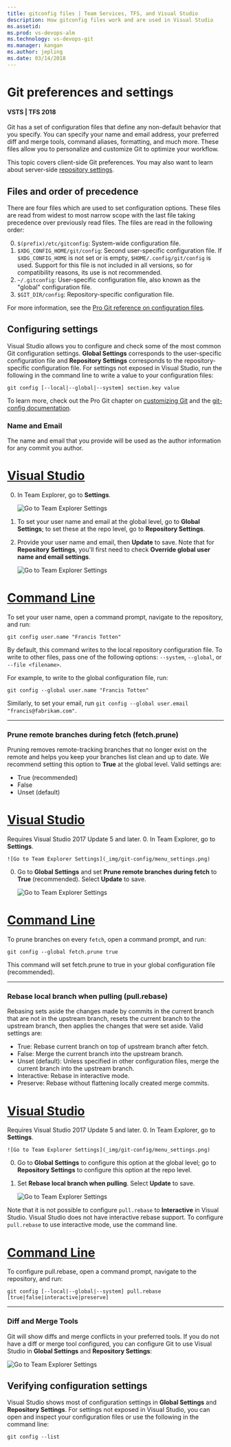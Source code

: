 ```yaml
---
title: gitconfig files | Team Services, TFS, and Visual Studio
description: How gitconfig files work and are used in Visual Studio
ms.assetid:
ms.prod: vs-devops-alm
ms.technology: vs-devops-git
ms.manager: kangan
ms.author: jepling
ms.date: 03/14/2018
---
```

[//]: # (monikerRange: '>= tfs-2018')

# Git preferences and settings
#### VSTS | TFS 2018

Git has a set of configuration files that define any non-default behavior that you specify.
You can specify your name and email address, your preferred diff and merge tools, command aliases, formatting, and much more. 
These files allow you to personalize and customize Git to optimize your workflow.

This topic covers client-side Git preferences.
You may also want to learn about server-side [repository settings](repository-settings.md).

## Files and order of precedence

There are four files which are used to set configuration options. These files are read from widest to most narrow scope with the last file taking precedence over previously read files. 
The files are read in the following order:

0. `$(prefix)/etc/gitconfig`: System-wide configuration file.
0. `$XDG_CONFIG_HOME/git/config`: Second user-specific configuration file. If `$XDG_CONFIG_HOME` is not set or is empty, `$HOME/.config/git/config` is used. Support for this file is not included in all versions, so for compatibility reasons, its use is not recommended.
0. `~/.gitconfig`: User-specific configuration file, also known as the "global" configuration file.
0. `$GIT_DIR/config`: Repository-specific configuration file.

For more information, see the [Pro Git reference on configuration files](https://git-scm.com/docs/git-config#FILES).

## Configuring settings

Visual Studio allows you to configure and check some of the most common Git configuration settings.
**Global Settings** corresponds to the user-specific configuration file and **Repository Settings** corresponds to the repository-specific configuration file.
For settings not exposed in Visual Studio, run the following in the command line to write a value to your configuration files:

```
git config [--local|--global|--system] section.key value
```

To learn more, check out the Pro Git chapter on [customizing Git](https://git-scm.com/book/en/v2/Customizing-Git-Git-Configuration) and the [git-config documentation](https://git-scm.com/docs/git-config).

### Name and Email
The name and email that you provide will be used as the author information for any commit you author.

# [Visual Studio](#tab/visual-studio)
0. In Team Explorer, go to **Settings**.

	![Go to Team Explorer Settings](_img/git-config/menu_settings.png)

0. To set your user name and email at the global level, go to **Global Settings**; to set these at the repo level, go to **Repository Settings**.

0. Provide your user name and email, then **Update** to save. Note that for **Repository Settings**, you'll first need to check **Override global user name and email settings**.

	![Go to Team Explorer Settings](_img/git-config/global_settings_username_email.png)

# [Command Line](#tab/command-line)
To set your user name, open a command prompt, navigate to the repository, and run:
```
git config user.name "Francis Totten"
```

By default, this command writes to the local repository configuration file. To write to other files, pass one of the following options: `--system`, `--global`, or `--file <filename>`.

For example, to write to the global configuration file, run:
```
git config --global user.name "Francis Totten"
```

Similarly, to set your email, run `git config --global user.email "francis@fabrikam.com"`.

---

### Prune remote branches during fetch (fetch.prune)
Pruning removes remote-tracking branches that no longer exist on the remote and helps you keep your branches list clean and up to date.
We recommend setting this option to **True** at the global level. Valid settings are:

- True (recommended)
- False
- Unset (default)

# [Visual Studio](#tab/visual-studio)
Requires Visual Studio 2017 Update 5 and later.
0. In Team Explorer, go to **Settings**.

	![Go to Team Explorer Settings](_img/git-config/menu_settings.png)

0. Go to **Global Settings** and set **Prune remote branches during fetch** to **True** (recommended). Select **Update** to save.

	![Go to Team Explorer Settings](_img/git-config/fetch_prune.png)

# [Command Line](#tab/command-line)
To prune branches on every `fetch`, open a command prompt, and run:
```
git config --global fetch.prune true
```

This command will set fetch.prune to true in your global configuration file (recommended).

---

### Rebase local branch when pulling (pull.rebase)
Rebasing sets aside the changes made by commits in the current branch that are not in the upstream branch, resets the current branch to the upstream branch, 
then applies the changes that were set aside. Valid settings are:

- True: Rebase current branch on top of upstream branch after fetch.
- False: Merge the current branch into the upstream branch.
- Unset (default): Unless specified in other configuration files, merge the current branch into the upstream branch.
- Interactive: Rebase in interactive mode.
- Preserve: Rebase without flattening locally created merge commits.

# [Visual Studio](#tab/visual-studio)
Requires Visual Studio 2017 Update 5 and later.
0. In Team Explorer, go to **Settings**.

	![Go to Team Explorer Settings](_img/git-config/menu_settings.png)

0. Go to **Global Settings** to configure this option at the global level; go to **Repository Settings** to configure this option at the repo level.

0. Set **Rebase local branch when pulling**. Select **Update** to save.

	![Go to Team Explorer Settings](_img/git-config/pull_rebase.png)

Note that it is not possible to configure `pull.rebase` to **Interactive** in Visual Studio. Visual Studio does not have interactive rebase support.
To configure `pull.rebase` to use interactive mode, use the command line.

# [Command Line](#tab/command-line)
To configure pull.rebase, open a command prompt, navigate to the repository, and run:
```
git config [--local|--global|--system] pull.rebase [true|false|interactive|preserve]
```

---

### Diff and Merge Tools
Git will show diffs and merge conflicts in your preferred tools. If you do not have a diff or merge tool configured, you can configure Git to use Visual Studio in **Global Settings** and **Repository Settings**:

![Go to Team Explorer Settings](_img/git-config/diff_merge_tools.png)

## Verifying configuration settings
Visual Studio shows most of configuration settings in **Global Settings** and **Repository Settings**.
For settings not exposed in Visual Studio, you can open and inspect your configuration files or use the following in the command line:

```
git config --list
```